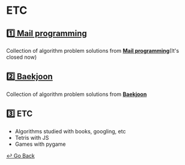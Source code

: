# ETC

## [:one: Mail programming](https://mailprogramming.com/)

Collection of algorithm problem solutions from **[Mail programming](https://mailprogramming.com/)**(It's closed now)

## [:two: Baekjoon](https://www.acmicpc.net/)

Collection of algorithm problem solutions from **[Baekjoon](https://www.acmicpc.net/)**

## :three: ETC

- Algorithms studied with books, googling, etc
- Tetris with JS
- Games with pygame

[↩️ Go Back](https://github.com/lisy0123/Study)
